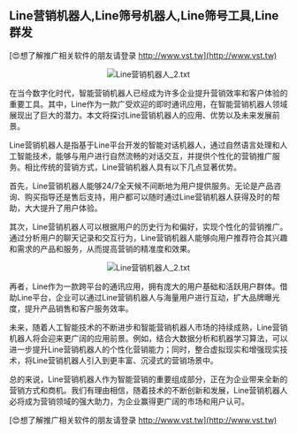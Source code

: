 ## **Line营销机器人,Line筛号机器人,Line筛号工具,Line群发**

[😍想了解推广相关软件的朋友请登录 http://www.vst.tw](http://www.vst.tw)

 <center><img src="https://vst.tw/MP4/tuiguang/png/4.png" alt="Line营销机器人_2.txt"></center>

在当今数字化时代，智能营销机器人已经成为许多企业提升营销效率和客户体验的重要工具。其中，Line作为一款广受欢迎的即时通讯应用，在智能营销机器人领域展现出了巨大的潜力。本文将探讨Line营销机器人的应用、优势以及未来发展前景。

Line营销机器人是指基于Line平台开发的智能对话机器人，通过自然语言处理和人工智能技术，能够与用户进行自然流畅的对话交互，并提供个性化的营销推广服务。相比传统的营销方式，Line营销机器人具有以下几点显著优势。

首先，Line营销机器人能够24/7全天候不间断地为用户提供服务。无论是产品咨询、购买指导还是售后支持，用户都可以随时通过Line营销机器人获得及时的帮助，大大提升了用户体验。

其次，Line营销机器人可以根据用户的历史行为和偏好，实现个性化的营销推广。通过分析用户的聊天记录和交互行为，Line营销机器人能够向用户推荐符合其兴趣和需求的产品和服务，从而提高营销的精准度和效果。

 <center><img src="https://vst.tw/MP4/tuiguang/png/5.png" alt="Line营销机器人_2.txt"></center>

再者，Line作为一款跨平台的通讯应用，拥有庞大的用户基础和活跃用户群体。借助Line平台，企业可以通过Line营销机器人与海量用户进行互动，扩大品牌曝光度，提升产品销售和客户服务效率。

未来，随着人工智能技术的不断进步和智能营销机器人市场的持续成熟，Line营销机器人将会迎来更广阔的应用前景。例如，结合大数据分析和机器学习算法，可以进一步提升Line营销机器人的个性化营销能力；同时，整合虚拟现实和增强现实技术，将Line营销机器人引入到更丰富、沉浸式的营销场景中。

总的来说，Line营销机器人作为智能营销的重要组成部分，正在为企业带来全新的营销方式和商机。我们有理由相信，随着技术的不断创新和发展，Line营销机器人必将成为营销领域的强大助力，为企业赢得更广阔的市场和用户认可。

[😍想了解推广相关软件的朋友请登录 http://www.vst.tw](http://www.vst.tw)



